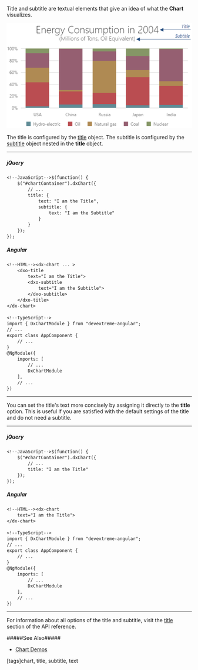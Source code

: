 Title and subtitle are textual elements that give an idea of what the **Chart** visualizes.

![DevExtreme HTML5 JavaScript Charts Title Subtitle](/images/ChartJS/visual_elements/chart_title.png)

The title is configured by the [title](/api-reference/20%20Data%20Visualization%20Widgets/BaseWidget/1%20Configuration/title '/Documentation/ApiReference/Data_Visualization_Widgets/dxChart/Configuration/title/') object. The subtitle is configured by the [subtitle](/api-reference/20%20Data%20Visualization%20Widgets/BaseWidget/1%20Configuration/title/subtitle '/Documentation/ApiReference/Data_Visualization_Widgets/dxChart/Configuration/title/subtitle/') object nested in the **title** object.

---
##### jQuery

    <!--JavaScript-->$(function() {
        $("#chartContainer").dxChart({
            // ...
            title: {
                text: "I am the Title",
                subtitle: {
                    text: "I am the Subtitle"
                }
            }
        });
    });

##### Angular

    <!--HTML--><dx-chart ... >
        <dxo-title
            text="I am the Title">
            <dxo-subtitle
                text="I am the Subtitle">
            </dxo-subtitle>
        </dxo-title>
    </dx-chart>

    <!--TypeScript-->
    import { DxChartModule } from "devextreme-angular";
    // ...
    export class AppComponent {
        // ...
    }
    @NgModule({
        imports: [
            // ...
            DxChartModule
        ],
        // ...
    })

---

You can set the title's text more concisely by assigning it directly to the **title** option. This is useful if you are satisfied with the default settings of the title and do not need a subtitle. 

---
##### jQuery

    <!--JavaScript-->$(function() {
        $("#chartContainer").dxChart({
            // ...
            title: "I am the Title"
        });
    });

##### Angular

    <!--HTML--><dx-chart
        text="I am the Title">
    </dx-chart>

    <!--TypeScript-->
    import { DxChartModule } from "devextreme-angular";
    // ...
    export class AppComponent {
        // ...
    }
    @NgModule({
        imports: [
            // ...
            DxChartModule
        ],
        // ...
    })

---

For information about all options of the title and subtitle, visit the [title](/api-reference/20%20Data%20Visualization%20Widgets/BaseWidget/1%20Configuration/title '/Documentation/ApiReference/Data_Visualization_Widgets/dxChart/Configuration/title/') section of the API reference.

#####See Also#####
- [Chart Demos](https://js.devexpress.com/Demos/WidgetsGallery/Demo/Charts/LocalDataSource/jQuery/Light)

[tags]chart, title, subtitle, text
